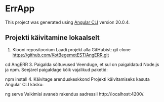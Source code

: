 # ErrApp

This project was generated using [Angular CLI](https://github.com/angular/angular-cli) version 20.0.4.

## Projekti käivitamine lokaalselt
1. Klooni repositoorium
Laadi projekt alla GitHubist:
git clone https://github.com/KotBegemotEST/AngERR.git

cd AngERR
3. Paigalda sõltuvused
Veenduge, et sul on paigaldatud Node.js ja npm. Seejärel paigaldage kõik vajalikud paketid:

npm install
4. Käivitage arenduskeskkond
Projekti käivitamiseks kasuta Angular CLI käsku:

ng serve
Vaikimisi avaneb rakendus aadressil http://localhost:4200/.

